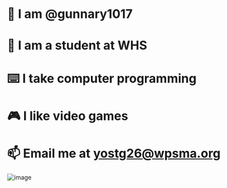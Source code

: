 # :wave: I am @gunnary1017
# :school: I am a student at WHS
# :keyboard: I take computer programming
# :video_game: I like video games
# :mailbox: Email me at yostg26@wpsma.org
![image](https://user-images.githubusercontent.com/129077972/227971671-64dc1e65-9698-442d-8b71-090fef8216c5.png)

